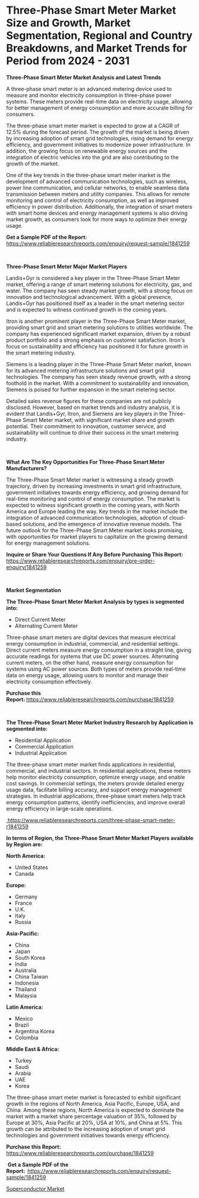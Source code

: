 <p><h1>Three-Phase Smart Meter Market Size and Growth, Market Segmentation, Regional and Country Breakdowns, and Market Trends for Period from 2024 -  2031</h1></p><p><strong>Three-Phase Smart Meter Market Analysis and Latest Trends</strong></p>
<p><p>A three-phase smart meter is an advanced metering device used to measure and monitor electricity consumption in three-phase power systems. These meters provide real-time data on electricity usage, allowing for better management of energy consumption and more accurate billing for consumers.</p><p>The three-phase smart meter market is expected to grow at a CAGR of 12.5% during the forecast period. The growth of the market is being driven by increasing adoption of smart grid technologies, rising demand for energy efficiency, and government initiatives to modernize power infrastructure. In addition, the growing focus on renewable energy sources and the integration of electric vehicles into the grid are also contributing to the growth of the market.</p><p>One of the key trends in the three-phase smart meter market is the development of advanced communication technologies, such as wireless, power line communication, and cellular networks, to enable seamless data transmission between meters and utility companies. This allows for remote monitoring and control of electricity consumption, as well as improved efficiency in power distribution. Additionally, the integration of smart meters with smart home devices and energy management systems is also driving market growth, as consumers look for more ways to optimize their energy usage.</p></p>
<p><strong>Get a Sample PDF of the Report:&nbsp;</strong> <a href="https://www.reliableresearchreports.com/enquiry/request-sample/1841259">https://www.reliableresearchreports.com/enquiry/request-sample/1841259</a></p>
<p>&nbsp;</p>
<p><strong>Three-Phase Smart Meter Major Market Players</strong></p>
<p><p>Landis+Gyr is considered a key player in the Three-Phase Smart Meter market, offering a range of smart metering solutions for electricity, gas, and water. The company has seen steady market growth, with a strong focus on innovation and technological advancement. With a global presence, Landis+Gyr has positioned itself as a leader in the smart metering sector and is expected to witness continued growth in the coming years.</p><p>Itron is another prominent player in the Three-Phase Smart Meter market, providing smart grid and smart metering solutions to utilities worldwide. The company has experienced significant market expansion, driven by a robust product portfolio and a strong emphasis on customer satisfaction. Itron's focus on sustainability and efficiency has positioned it for future growth in the smart metering industry.</p><p>Siemens is a leading player in the Three-Phase Smart Meter market, known for its advanced metering infrastructure solutions and smart grid technologies. The company has seen steady revenue growth, with a strong foothold in the market. With a commitment to sustainability and innovation, Siemens is poised for further expansion in the smart metering sector.</p><p>Detailed sales revenue figures for these companies are not publicly disclosed. However, based on market trends and industry analysis, it is evident that Landis+Gyr, Itron, and Siemens are key players in the Three-Phase Smart Meter market, with significant market share and growth potential. Their commitment to innovation, customer service, and sustainability will continue to drive their success in the smart metering industry.</p></p>
<p>&nbsp;</p>
<p><strong>What Are The Key Opportunities For Three-Phase Smart Meter Manufacturers?</strong></p>
<p><p>The Three-Phase Smart Meter market is witnessing a steady growth trajectory, driven by increasing investments in smart grid infrastructure, government initiatives towards energy efficiency, and growing demand for real-time monitoring and control of energy consumption. The market is expected to witness significant growth in the coming years, with North America and Europe leading the way. Key trends in the market include the integration of advanced communication technologies, adoption of cloud-based solutions, and the emergence of innovative revenue models. The future outlook for the Three-Phase Smart Meter market looks promising, with opportunities for market players to capitalize on the growing demand for energy management solutions.</p></p>
<p><strong>Inquire or Share Your Questions If Any Before Purchasing This Report:</strong> <a href="https://www.reliableresearchreports.com/enquiry/pre-order-enquiry/1841259">https://www.reliableresearchreports.com/enquiry/pre-order-enquiry/1841259</a></p>
<p>&nbsp;</p>
<p><strong>Market Segmentation</strong></p>
<p><strong>The Three-Phase Smart Meter Market Analysis by types is segmented into:</strong></p>
<p><ul><li>Direct Current Meter</li><li>Alternating Current Meter</li></ul></p>
<p><p>Three-phase smart meters are digital devices that measure electrical energy consumption in industrial, commercial, and residential settings. Direct current meters measure energy consumption in a straight line, giving accurate readings for systems that use DC power sources. Alternating current meters, on the other hand, measure energy consumption for systems using AC power sources. Both types of meters provide real-time data on energy usage, allowing users to monitor and manage their electricity consumption effectively.</p></p>
<p><strong>Purchase this Report:&nbsp;</strong><a href="https://www.reliableresearchreports.com/purchase/1841259">https://www.reliableresearchreports.com/purchase/1841259</a></p>
<p>&nbsp;</p>
<p><strong>The Three-Phase Smart Meter Market Industry Research by Application is segmented into:</strong></p>
<p><ul><li>Residential Application</li><li>Commercial Application</li><li>Industrial Application</li></ul></p>
<p><p>The three-phase smart meter market finds applications in residential, commercial, and industrial sectors. In residential applications, these meters help monitor electricity consumption, optimize energy usage, and enable cost savings. In commercial settings, the meters provide detailed energy usage data, facilitate billing accuracy, and support energy management strategies. In industrial applications, three-phase smart meters help track energy consumption patterns, identify inefficiencies, and improve overall energy efficiency in large-scale operations.</p></p>
<p><a href="https://www.reliableresearchreports.com/three-phase-smart-meter-r1841259">&nbsp;https://www.reliableresearchreports.com/three-phase-smart-meter-r1841259</a></p>
<p><strong>In terms of Region, the Three-Phase Smart Meter Market Players available by Region are:</strong></p>
<p>
    <p> <strong> North America: </strong>
        <ul>
            <li>United States</li>
            <li>Canada</li>
        </ul>
        </p> 
    <p> <strong> Europe: </strong>
        <ul>
            <li>Germany</li>
            <li>France</li>
            <li>U.K.</li>
            <li>Italy</li>
            <li>Russia</li>
        </ul>
        </p> 
    <p> <strong> Asia-Pacific: </strong>
        <ul>
            <li>China</li>
            <li>Japan</li>
            <li>South Korea</li>
            <li>India</li>
            <li>Australia</li>
            <li>China Taiwan</li>
            <li>Indonesia</li>
            <li>Thailand</li>
            <li>Malaysia</li>
        </ul>
        </p> 
    <p> <strong> Latin America: </strong>
        <ul>
            <li>Mexico</li>
            <li>Brazil</li>
            <li>Argentina Korea</li>
            <li>Colombia</li>
        </ul>
        </p> 
    <p> <strong> Middle East & Africa: </strong>
        <ul>
            <li>Turkey</li>
            <li>Saudi</li>
            <li>Arabia</li>
            <li>UAE</li>
            <li>Korea</li>
        </ul>
    </p>
    </p>
<p><p>The three-phase smart meter market is forecasted to exhibit significant growth in the regions of North America, Asia Pacific, Europe, USA, and China. Among these regions, North America is expected to dominate the market with a market share percentage valuation of 35%, followed by Europe at 30%, Asia Pacific at 20%, USA at 10%, and China at 5%. This growth can be attributed to the increasing adoption of smart grid technologies and government initiatives towards energy efficiency.</p></p>
<p><strong>Purchase this Report: </strong><a href="https://www.reliableresearchreports.com/purchase/1841259">https://www.reliableresearchreports.com/purchase/1841259</a></p>
<p>&nbsp;<strong>Get a Sample PDF of the Report:&nbsp;&nbsp;</strong><a href="https://www.reliableresearchreports.com/enquiry/request-sample/1841259">https://www.reliableresearchreports.com/enquiry/request-sample/1841259</a></p>
<p><strong></strong></p>
<p><p><a href="https://sudsy-motorcycle-bbc.notion.site/Superconductor-Market-Comprehensive-Assessment-by-Type-Application-and-Geography-868d13cfc6d1436a807c79b68e5cc3de">Superconductor Market</a></p></p>